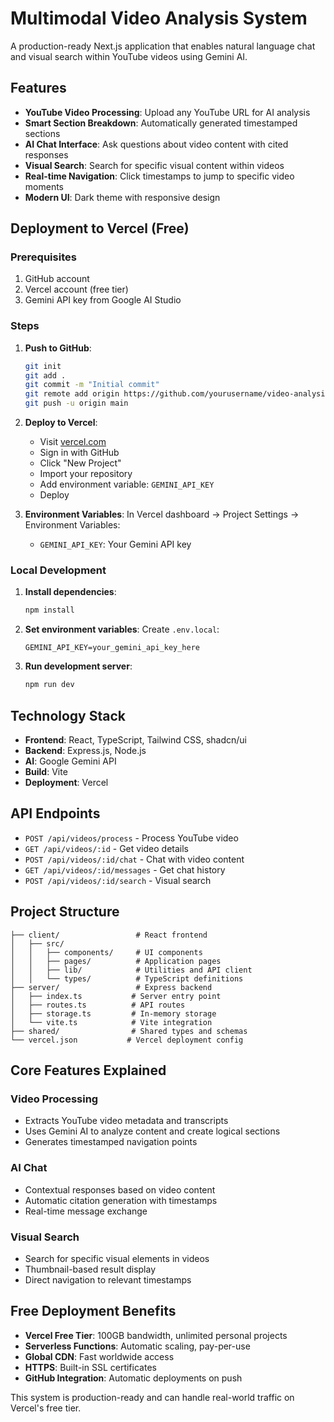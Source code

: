 # Multimodal Video Analysis System

A production-ready Next.js application that enables natural language chat and visual search within YouTube videos using Gemini AI.

## Features

- **YouTube Video Processing**: Upload any YouTube URL for AI analysis
- **Smart Section Breakdown**: Automatically generated timestamped sections
- **AI Chat Interface**: Ask questions about video content with cited responses
- **Visual Search**: Search for specific visual content within videos
- **Real-time Navigation**: Click timestamps to jump to specific video moments
- **Modern UI**: Dark theme with responsive design

## Deployment to Vercel (Free)

### Prerequisites
1. GitHub account
2. Vercel account (free tier)
3. Gemini API key from Google AI Studio

### Steps

1. **Push to GitHub**:
   ```bash
   git init
   git add .
   git commit -m "Initial commit"
   git remote add origin https://github.com/yourusername/video-analysis
   git push -u origin main
   ```

2. **Deploy to Vercel**:
   - Visit [vercel.com](https://vercel.com)
   - Sign in with GitHub
   - Click "New Project"
   - Import your repository
   - Add environment variable: `GEMINI_API_KEY`
   - Deploy

3. **Environment Variables**:
   In Vercel dashboard → Project Settings → Environment Variables:
   - `GEMINI_API_KEY`: Your Gemini API key

### Local Development

1. **Install dependencies**:
   ```bash
   npm install
   ```

2. **Set environment variables**:
   Create `.env.local`:
   ```
   GEMINI_API_KEY=your_gemini_api_key_here
   ```

3. **Run development server**:
   ```bash
   npm run dev
   ```

## Technology Stack

- **Frontend**: React, TypeScript, Tailwind CSS, shadcn/ui
- **Backend**: Express.js, Node.js
- **AI**: Google Gemini API
- **Build**: Vite
- **Deployment**: Vercel

## API Endpoints

- `POST /api/videos/process` - Process YouTube video
- `GET /api/videos/:id` - Get video details
- `POST /api/videos/:id/chat` - Chat with video content
- `GET /api/videos/:id/messages` - Get chat history
- `POST /api/videos/:id/search` - Visual search

## Project Structure

```
├── client/                 # React frontend
│   ├── src/
│   │   ├── components/     # UI components
│   │   ├── pages/          # Application pages
│   │   ├── lib/            # Utilities and API client
│   │   └── types/          # TypeScript definitions
├── server/                 # Express backend
│   ├── index.ts           # Server entry point
│   ├── routes.ts          # API routes
│   ├── storage.ts         # In-memory storage
│   └── vite.ts            # Vite integration
├── shared/                # Shared types and schemas
└── vercel.json           # Vercel deployment config
```

## Core Features Explained

### Video Processing
- Extracts YouTube video metadata and transcripts
- Uses Gemini AI to analyze content and create logical sections
- Generates timestamped navigation points

### AI Chat
- Contextual responses based on video content
- Automatic citation generation with timestamps
- Real-time message exchange

### Visual Search
- Search for specific visual elements in videos
- Thumbnail-based result display
- Direct navigation to relevant timestamps

## Free Deployment Benefits

- **Vercel Free Tier**: 100GB bandwidth, unlimited personal projects
- **Serverless Functions**: Automatic scaling, pay-per-use
- **Global CDN**: Fast worldwide access
- **HTTPS**: Built-in SSL certificates
- **GitHub Integration**: Automatic deployments on push

This system is production-ready and can handle real-world traffic on Vercel's free tier.